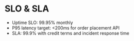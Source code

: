 # SLO & SLA
- Uptime SLO: 99.95% monthly
- P95 latency target: <200ms for order placement API
- SLA: 99.9% with credit terms and incident response time
